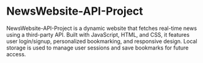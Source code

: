 # NewsWebsite-API-Project
NewsWebsite-API-Project is a dynamic website that fetches real-time news using a third-party API. Built with JavaScript, HTML, and CSS, it features user login/signup, personalized bookmarking, and responsive design. Local storage is used to manage user sessions and save bookmarks for future access.
